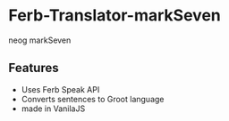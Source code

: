 # Ferb-Translator-markSeven
neog markSeven

## Features

- Uses Ferb Speak API
- Converts sentences to Groot language
- made in VanilaJS
